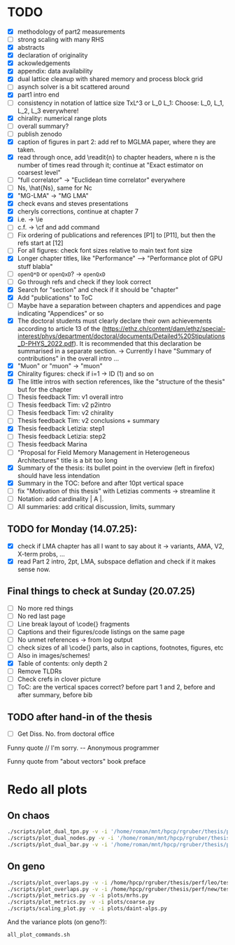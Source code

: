 # TODO

* [x] methodology of part2 measurements
* [ ] strong scaling with many RHS
* [x] abstracts
* [x] declaration of originality
* [x] ackowledgements
* [x] appendix: data availability
* [x] dual lattice cleanup with shared memory and process block grid
* [ ] asynch solver is a bit scattered around
* [x] part1 intro end
* [ ] consistency in notation of lattice size TxL^3 or L_0 L_1: Choose: L_0, L_1, L_2, L_3 everywhere!
* [x] chirality: numerical range plots
* [ ] overall summary?
* [ ] publish zenodo
* [x] caption of figures in part 2: add ref to MGLMA paper, where they are taken.
* [x] read through once, add \readit{n} to chapter headers, where n is the number of times read through it; continue at "Exact estimator on coarsest level"
* [ ] "full correlator" -> "Euclidean time correlator" everywhere
* [ ] Ns, \hat{Ns}, same for Nc
* [x] "MG-LMA" -> "MG LMA"
* [x] check evans and steves presentations
* [x] cheryls corrections, continue at chapter 7
* [x] i.e. -> \ie
* [ ] c.f. -> \cf and add command
* [ ] Fix ordering of publications and references [P1] to [P11], but then the refs start at [12]
* [ ] For all figures: check font sizes relative to main text font size
* [x] Longer chapter titles, like "Performance" --> "Performance plot of GPU stuff blabla"
* [ ] `openQ*D` or `openQxD`? -> `openQxD`
* [ ] Go through refs and check if they look correct
* [x] Search for "section" and check if it should be "chapter"
* [x] Add "publications" to ToC
* [ ] Maybe have a separation between chapters and appendices and page indicating "Appendices" or so
* [x] The doctoral students must clearly declare their own achievements according to article 13 of the (https://ethz.ch/content/dam/ethz/special-interest/phys/department/doctoral/documents/Detailed%20Stipulations_D-PHYS_2022.pdf). It is recommended that this declaration be summarised in a separate section. -> Currently I have "Summary of contributions" in the overall intro ...
* [x] "Muon" or "muon" -> "muon"
* [x] Chirality figures: check if i=1 -> ID (1) and so on
* [x] The little intros with section references, like the "structure of the thesis" but for the chapter
* [ ] Thesis feedback Tim: v1 overall intro
* [ ] Thesis feedback Tim: v2 p2intro
* [ ] Thesis feedback Tim: v2 chirality
* [ ] Thesis feedback Tim: v2 conclusions + summary
* [x] Thesis feedback Letizia: step1
* [ ] Thesis feedback Letizia: step2
* [ ] Thesis feedback Marina
* [ ] "Proposal for Field Memory Management in Heterogeneous Architectures" title is a bit too long
* [x] Summary of the thesis: its bullet point in the overview (left in firefox) should have less intendation
* [x] Summary in the TOC: before and after 10pt vertical space
* [ ] fix "Motivation of this thesis" with Letizias comments -> streamline it
* [ ] Notation: add cardinality | A |.
* [ ] All summaries: add critical discussion, limits, summary

## TODO for Monday (14.07.25):

* [x] check if LMA chapter has all I want to say about it -> variants, AMA, V2, X-term probs, ...
* [x] read Part 2 intro, 2pt, LMA, subspace deflation and check if it makes sense now.

## Final things to check at Sunday (20.07.25)

* [ ] No more red things
* [ ] No red last page
* [ ] Line break layout of \code{} fragments
* [ ] Captions and their figures/code listings on the same page
* [ ] No unmet references -> from log output
* [ ] check sizes of all \code{} parts, also in captions, footnotes, figures, etc
* [ ] Also in images/schemes!
* [x] Table of contents: only depth 2
* [ ] Remove TLDRs
* [ ] Check crefs in clover picture
* [ ] ToC: are the vertical spaces correct? before part 1 and 2, before and after summary, before bib

## TODO after hand-in of the thesis

* [ ] Get Diss. No. from doctoral office


<!-- Funny quote
// If this code works, it was written by Paul DiLascia. If not, I don't know
// who wrote it
 -->

Funny quote
// I'm sorry.
-- Anonymous programmer

Funny quote
from "about vectors" book preface

# Redo all plots

## On chaos

```bash
./scripts/plot_dual_tpn.py -v -i '/home/roman/mnt/hpcp/rgruber/thesis/perf/new/test/quda/gpu/daint-alps/*/numa/dual/shm/ideal_tpn/*/r*/*.log' -o chapters/part-1/08-performance/img/dual_tpn_numa_shm.pdf --plot 'D300=D300, 2 Nodes' 'A400=A400, 2 Nodes' 'G8=G8, 1 Node'
./scripts/plot_dual_nodes.py -v -i '/home/roman/mnt/hpcp/rgruber/thesis/perf/new/test/quda/gpu/daint-alps/*/dual/ideal_nodes/*/*run*.log' -o chapters/part-1/08-performance/img/dual_nodes.pdf --plot G8=G8 D300=D300 A400=A400
./scripts/plot_dual_bar.py -v -i '/home/roman/mnt/hpcp/rgruber/thesis/perf/new/test/quda/gpu/daint-alps/*/numa/dual/shm/fraction/*/r*/*.log' -o chapters/part-1/08-performance/img/dual_bar_numa_shm.pdf --plot 'G8=G8 todo' 'D300=D300 todo' 'A400=A400 todo'
```

## On geno

```bash
./scripts/plot_overlaps.py -v -i /home/hpcp/rgruber/thesis/perf/leo/test/quda/gpu/leo/F7/async -o chapters/part-1/08-performance/img/async_leo_F7 -t 'F7 @ Leonardo (tuned)'
./scripts/plot_overlaps.py -v -i /home/hpcp/rgruber/thesis/perf/new/test/quda/gpu/daint-alps/F7/async -o chapters/part-1/08-performance/img/async_daint_alps_F7 -t 'F7 @ Daint (tuned)' --glob '/NPROC*overlap{0}_*/'
./scripts/plot_metrics.py -v -i plots/mrhs.py
./scripts/plot_metrics.py -v -i plots/coarse.py
./scripts/scaling_plot.py -v -i plots/daint-alps.py
```

And the variance plots (on geno?):

```bash
all_plot_commands.sh
```
